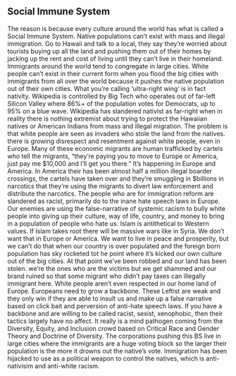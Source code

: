 ## Social Immune System

The reason is because every culture around the world has what is called a Social Immune System. Native populations can’t exist with mass and illegal immigration. Go to Hawaii and talk to a local, they say they’re worried about tourists buying up all the land and pushing them out of their homes by jacking up the rent and cost of living until they can’t live in their homeland. Immigrants around the world tend to congregate in large cities. White people can’t exist in their current form when you flood the big cities with immigrants from all over the world because it pushes the native population out of their own cities. What you’re calling ‘ultra-right wing’ is in fact nativity. Wikipedia is controlled by Big Tech who operates out of far-left Silicon Valley where 86%+ of the population votes for Democrats, up to 95% on a blue wave. Wikipedia has slandered nativist as far-right when in reality there is nothing extremist about trying to protect the Hawaiian natives or American Indians from mass and illegal migration. The problem is that white people are seen as invaders who stole the land from the natives. there is growing disrespect and resentment against white people, even in Europe. Many of these economic migrants are human trafficked by cartels who tell the migrants, “they’re paying you to move to Europe or America, just pay me $10,000 and I’ll get you there.” It’s happening in Europe and America. In America their has been almost half a million illegal boarder crossings, the cartels have taken over and they’re smuggling in $billions in narcotics that they’re using the migrants to divert law enforcement and distribute the narcotics. The people who are for immigration reform are slandered as racist, primarily do to the inane hate speech laws in Europe. Our enemies are using the false-narrative of systemic racism to bully white people into giving up their culture, way of life, country, and money to bring in a population of people who hate us. Islam is antithetical to Western values. If Islam takes root there will be massive wars like in Syria. We don’t want that in Europe or America. We want to live in peace and prosperity, but we can’t do that when our country is over populated and the foreign born population has sky rocketed tot he point where it’s kicked our own culture out of the big cities. At that point we’ve been robbed and our land has been stolen. we’re the ones who are the victims but we get shammed and our brand ruined so that some migrant who didn’t pay taxes can illegally immigrant here. White people aren’t even respected in our home land of Europe. Europeans need to grow a backbone. These Leftist are weak and they only win if they are able to insult us and make up a false narrative based on click bait and perversion of anti-hate speech laws. If you have a backbone and are willing to be called racist, sexist, xenophobic, then their tactics largely have no affect. It really is a mind pathogen coming from the Diversity, Equity, and Inclusion crowd based on Critical Race and Gender Theory and Doctrine of Diversity. The corporations pushing this BS live in large cities where the immigrants are a huge voting block so the larger their population is the more it drowns out the native’s vote. Immigration has been hijacked to use as a political weapon to control the natives, which is anti-nativisim and anti-white racism.